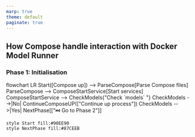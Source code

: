 ```yaml
---
marp: true
theme: default
paginate: true
---
```

## How Compose handle interaction with Docker Model Runner

### Phase 1: Initialisation
<div class="mermaid">
flowchart LR
    Start([Compose up]) --> ParseCompose[Parse Compose files]
    ParseCompose --> ComposeStartService[Start services]
    ComposeStartService --> CheckModels{"Check `models` "}
    CheckModels -->|No| ContinueComposeUP(["Continue up process"])
    CheckModels -->|Yes| NextPhase[["⏭️ Go to Phase 2"]]

    style Start fill:#90EE90
    style NextPhase fill:#87CEEB
</div>
